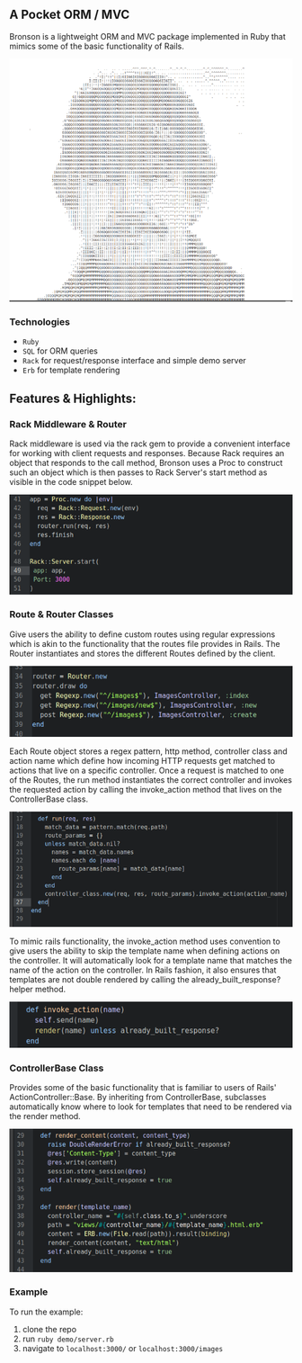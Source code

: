 ## A Pocket ORM / MVC

Bronson is a lightweight ORM and MVC package implemented in Ruby that mimics some of the basic functionality of Rails.

![bronson image][bronson_logo]

### Technologies
- `Ruby`
- `SQL` for ORM queries
- `Rack` for request/response interface and simple demo server
- `Erb` for template rendering

## Features & Highlights:

### Rack Middleware & Router

Rack middleware is used via the rack gem to provide a convenient interface for working with client requests and responses. Because Rack requires an object that responds to the call method, Bronson uses a Proc to construct such an object which is then passes to Rack Server's start method as visible in the code snippet below.

![bronson rack_image][bronson_rack]


### Route & Router Classes

Give users the ability to define custom routes using regular expressions which is akin to the functionality that the routes file provides in Rails. The Router instantiates and stores the different Routes defined by the client.

![bronson router_image][bronson_router]

Each Route object stores a regex pattern, http method, controller class and action name which define how incoming HTTP requests get matched to actions that live on a specific controller. Once a request is matched to one of the Routes, the run method instantiates the correct controller and invokes the requested action by calling the invoke_action method that lives on the ControllerBase class.

![bronson router_run_image][bronson_router_run]

To mimic rails functionality, the invoke_action method uses convention to give users the ability to skip the template name when defining actions on the controller. It will automatically look for a template name that matches the name of the action on the controller. In Rails fashion, it also ensures that templates are not double rendered by calling the already_built_response? helper method.

![bronson invoke_action_image][bronson_invoke_action]

### ControllerBase Class

Provides some of the basic functionality that is familiar to users of Rails' ActionController::Base. By inheriting from ControllerBase, subclasses automatically know where to look for templates that need to be rendered via the render method.

![bronson render_image][bronson_render]

### Example

To run the example:
1. clone the repo
2. run `ruby demo/server.rb`
3. navigate to `localhost:3000/` or `localhost:3000/images`

[bronson_render]: docs/images/render.png
[bronson_invoke_action]: docs/images/invoke_action.png
[bronson_router_run]: docs/images/route_run.png
[bronson_router]: docs/images/router_routes.png
[bronson_logo]: docs/images/bronson_logo.png
[bronson_rack]: docs/images/rack_proc_server.png
